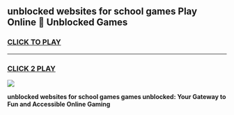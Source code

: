 
## unblocked websites for school games Play Online 👋 Unblocked Games
<h3>
<a href="https://news.freeplayer.one?title=unblocked_websites_for_school_games&ref=17GH">CLICK TO PLAY</a></h3>
<hr>

<h3>
<a href="https://news.freeplayer.one?title=unblocked_websites_for_school_games&ref=17GH">CLICK 2 PLAY</a>
  
</h3>

<a href="https://news.freeplayer.one?title=unblocked_websites_for_school_games&ref=17GH/"><img src="https://clearcache.store/games.png"></a>


**unblocked websites for school games games unblocked: Your Gateway to Fun and Accessible Online Gaming**
